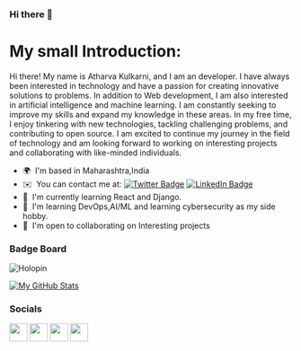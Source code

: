 ### Hi there 👋
# My small Introduction:

Hi there! My name is Atharva Kulkarni, and I am an developer. I have always been interested in technology and have a passion for creating innovative solutions to problems. In addition to Web development, I am also interested in artificial intelligence and machine learning. I am constantly seeking to improve my skills and expand my knowledge in these areas. In my free time, I enjoy tinkering with new technologies, tackling challenging problems, and contributing to open source. I am excited to continue my journey in the field of technology and am looking forward to working on interesting projects and collaborating with like-minded individuals.

* 🌍  I'm based in Maharashtra,India
* ✉️  You can contact me at: [![Twitter Badge](https://img.shields.io/badge/Twitter-Profile-informational?style=flat&logo=twitter&logoColor=white&color=1CA2F1)](https://twitter.com/Atharva172003) [![LinkedIn Badge](https://img.shields.io/badge/LinkedIn-Profile-informational?style=flat&logo=linkedin&logoColor=white&color=#0d6da8)](https://www.linkedin.com/in/atharva-kulkarni-0b2415207/)
* 🧠  I'm currently learning React and Django. 
* 🧠  I'm learning DevOps,AI/ML and learning  cybersecurity as my side hobby.
* 🤝  I'm open to collaborating on Interesting projects

### Badge Board
![Holopin](https://holopin.io/@atharva1723?style=flat-square)

[![My GitHub Stats](https://github-readme-stats.vercel.app/api/?username=Atharva1723&count_private=true&theme=tokyonight&showicons=true)]()
### Socials

<p align="left"> <a href="https://discord.com/users/601835666724356137" target="_blank" rel="noreferrer"><img src="https://raw.githubusercontent.com/danielcranney/readme-generator/main/public/icons/socials/discord.svg" width="32" height="32" /></a> <a href="https://github.com/Atharva1723" target="_blank" rel="noreferrer"><img src="https://raw.githubusercontent.com/danielcranney/readme-generator/main/public/icons/socials/github.svg" width="32" height="32" /></a> <a href="https://www.linkedin.com/in/atharva-kulkarni-0b2415207/" target="_blank" rel="noreferrer"><img src="https://raw.githubusercontent.com/danielcranney/readme-generator/main/public/icons/socials/linkedin.svg" width="32" height="32" /></a> <a href="https://twitter.com/Atharva172003" target="_blank" rel="noreferrer"><img src="https://raw.githubusercontent.com/danielcranney/readme-generator/main/public/icons/socials/twitter.svg" width="32" height="32" /></a></p>
